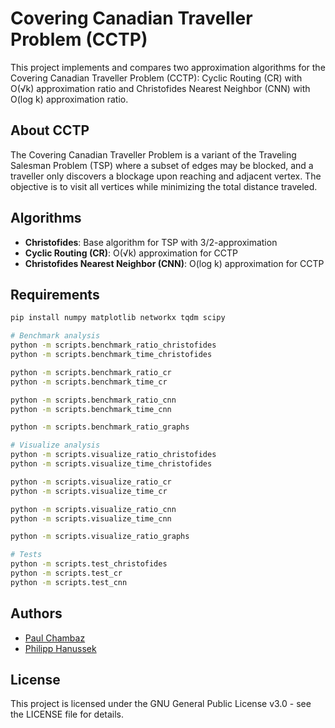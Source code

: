 # Covering Canadian Traveller Problem (CCTP)

This project implements and compares two approximation algorithms for the Covering Canadian Traveller Problem (CCTP): Cyclic Routing (CR) with O(√k) approximation ratio and Christofides Nearest Neighbor (CNN) with O(log k) approximation ratio.

## About CCTP

The Covering Canadian Traveller Problem is a variant of the Traveling Salesman Problem (TSP) where a subset of edges may be blocked, and a traveller only discovers a blockage upon reaching and adjacent vertex. The objective is to visit all vertices while minimizing the total distance traveled.

## Algorithms

- **Christofides**: Base algorithm for TSP with 3/2-approximation
- **Cyclic Routing (CR)**: O(√k) approximation for CCTP
- **Christofides Nearest Neighbor (CNN)**: O(log k) approximation for CCTP

## Requirements

```sh
pip install numpy matplotlib networkx tqdm scipy
```

```sh
# Benchmark analysis
python -m scripts.benchmark_ratio_christofides
python -m scripts.benchmark_time_christofides

python -m scripts.benchmark_ratio_cr
python -m scripts.benchmark_time_cr

python -m scripts.benchmark_ratio_cnn
python -m scripts.benchmark_time_cnn

python -m scripts.benchmark_ratio_graphs

# Visualize analysis
python -m scripts.visualize_ratio_christofides
python -m scripts.visualize_time_christofides

python -m scripts.visualize_ratio_cr
python -m scripts.visualize_time_cr

python -m scripts.visualize_ratio_cnn
python -m scripts.visualize_time_cnn

python -m scripts.visualize_ratio_graphs

# Tests
python -m scripts.test_christofides
python -m scripts.test_cr
python -m scripts.test_cnn
```

## Authors

- [Paul Chambaz](https://www.linkedin.com/in/paul-chambaz-17235a158/)
- [Philipp Hanussek](https://www.linkedin.com/in/philipp-hanussek-689bb7249/)

## License

This project is licensed under the GNU General Public License v3.0 - see the LICENSE file for details.
